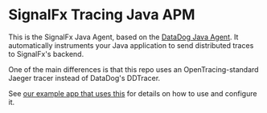 # SignalFx Tracing Java APM

This is the SignalFx Java Agent, based on the [DataDog Java
Agent](https://github.com/DataDog/dd-trace-java).  It automatically instruments
your Java application to send distributed traces to SignalFx's backend.

One of the main differences is that this repo uses an OpenTracing-standard Jaeger tracer
instead of DataDog's DDTracer.

See [our example app that uses
this](https://github.com/signalfx/tracing-examples/tree/master/java-agent) for
details on how to use and configure it.
